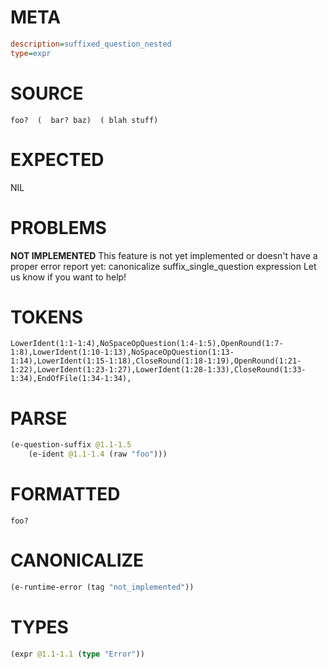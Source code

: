 # META
~~~ini
description=suffixed_question_nested
type=expr
~~~
# SOURCE
~~~roc
foo?  (  bar? baz)  ( blah stuff)
~~~
# EXPECTED
NIL
# PROBLEMS
**NOT IMPLEMENTED**
This feature is not yet implemented or doesn't have a proper error report yet: canonicalize suffix_single_question expression
Let us know if you want to help!

# TOKENS
~~~zig
LowerIdent(1:1-1:4),NoSpaceOpQuestion(1:4-1:5),OpenRound(1:7-1:8),LowerIdent(1:10-1:13),NoSpaceOpQuestion(1:13-1:14),LowerIdent(1:15-1:18),CloseRound(1:18-1:19),OpenRound(1:21-1:22),LowerIdent(1:23-1:27),LowerIdent(1:28-1:33),CloseRound(1:33-1:34),EndOfFile(1:34-1:34),
~~~
# PARSE
~~~clojure
(e-question-suffix @1.1-1.5
	(e-ident @1.1-1.4 (raw "foo")))
~~~
# FORMATTED
~~~roc
foo?
~~~
# CANONICALIZE
~~~clojure
(e-runtime-error (tag "not_implemented"))
~~~
# TYPES
~~~clojure
(expr @1.1-1.1 (type "Error"))
~~~
